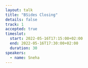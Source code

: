 ```yaml
---
layout: talk
title: "BSides Closing"
details: false
track: 1
accepted: true
timeslot:
  start: 2022-05-16T17:15:00+02:00
  end: 2022-05-16T17:30:00+02:00
  duration: 30
speakers: 
  - name: Sneha
---
```


<!-- empty //-->
